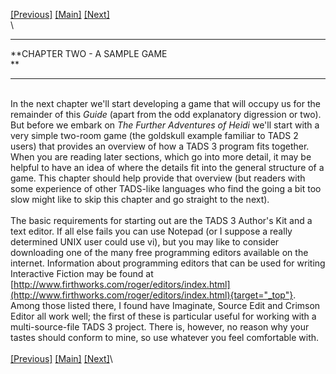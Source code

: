 [\[Previous\]](furtherprogramming.htm)
[\[Main\]](newchapterwithtext.htm) [\[Next\]](averysimplegame.htm)\
\

  -----------------------------------------------------------------------
  **CHAPTER TWO - A SAMPLE GAME\
  **

  -----------------------------------------------------------------------

\
In the next chapter we\'ll start developing a game that will occupy us
for the remainder of this *Guide* (apart from the odd explanatory
digression or two). But before we embark on *The Further Adventures of
Heidi* we\'ll start with a very simple two-room game (the goldskull
example familiar to TADS 2 users) that provides an overview of how a
TADS 3 program fits together. When you are reading later sections, which
go into more detail, it may be helpful to have an idea of where the
details fit into the general structure of a game. This chapter should
help provide that overview (but readers with some experience of other
TADS-like languages who find the going a bit too slow might like to skip
this chapter and go straight to the next).\
\
The basic requirements for starting out are the TADS 3 Author\'s Kit and
a text editor. If all else fails you can use Notepad (or I suppose a
really determined UNIX user could use vi), but you may like to consider
downloading one of the many free programming editors available on the
internet. Information about programming editors that can be used for
writing Interactive Fiction may be found at
[http://www.firthworks.com/roger/editors/index.html](http://www.firthworks.com/roger/editors/index.html){target="_top"}.
Among those listed there, I found have Imaginate, Source Edit and
Crimson Editor all work well; the first of these is particular useful
for working with a multi-source-file TADS 3 project. There is, however,
no reason why your tastes should conform to mine, so use whatever you
feel comfortable with.\
\
[\[Previous\]](furtherprogramming.htm)
[\[Main\]](newchapterwithtext.htm) [\[Next\]](averysimplegame.htm)\
